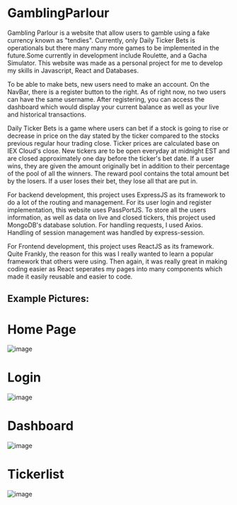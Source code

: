 # GamblingParlour
Gambling Parlour is a website that allow users to gamble using a fake currency known as "tendies". Currently, only Daily Ticker Bets is operationals but there many many more games to be implemented in the future.Some currently in development include Roulette, and a Gacha Simulator. This website was made as a personal project for me to develop my skills in Javascript, React and Databases. 
     

To be able to make bets, new users need to make an account. On the NavBar, there is a register button to the right. As of right now, no two users can have the same username. After registering, you can access the dashboard which would display your current balance as well as your live and historical transactions.

Daily Ticker Bets is a game where users can bet if a stock is going to rise or decrease in price on the day stated by the ticker compared to the stocks previous regular hour trading close.
Ticker prices are calculated base on IEX Cloud's close. New tickers are to be open everyday at midnight EST and are closed approximately one day before the ticker's bet date. If a user wins, they are given the amount originally bet in addition to their percentage of the pool of all the winners. The reward pool contains the total amount bet by the losers. If a user loses their bet, they lose all that are put in.

For backend development, this project uses ExpressJS as its framework to do a lot of the routing and management. For its user login and register implementation, this website uses PassPortJS. To store all the users information, as well as data on live and closed tickers, this project used MongoDB's database solution. For handling requests, I used Axios. Handling of session management was handled by express-session.

For Frontend development, this project uses ReactJS as its framework. Quite Frankly, the reason for this was I really wanted to learn a popular framework that others were using. Then again, it was really great in making coding easier as React seperates my pages into many components which made it easily reusable and easier to code.

## Example Pictures:
# Home Page
![image](https://user-images.githubusercontent.com/56182053/134259692-3ceb030f-fcf0-446e-91dc-2a8dd292450c.png)

# Login 
![image](https://user-images.githubusercontent.com/56182053/134259770-aa3ce9d3-4323-4d2a-aa6a-011c8072c49b.png)

# Dashboard
![image](https://user-images.githubusercontent.com/56182053/134259794-f07681a2-826d-418a-9170-7b5c244174e1.png)

# Tickerlist
![image](https://user-images.githubusercontent.com/56182053/134259812-536623e5-6bf6-4f44-86c9-ed972183de02.png)
